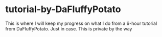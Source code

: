 # tutorial-by-DaFluffyPotato
This is where I will keep my progress on what I do from a 6-hour tutorial from DaFluffyPotato. Just in case. This is private by the way
